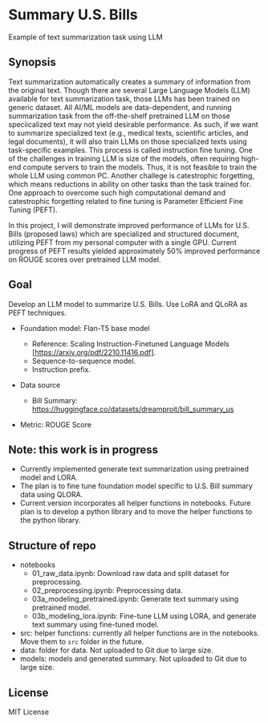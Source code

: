 # Summary U.S. Bills
Example of text summarization task using LLM

## Synopsis
Text summarization automatically creates a summary of information from the original text. Though there are several Large Language Models (LLM) available for text summarization task, those LLMs has been trained on generic dataset. All AI/ML models are data-dependent, and running summarization task from the off-the-shelf pretrained LLM on those speciicalized text may not yield desirable performance. As such, if we want to summarize specialized text (e.g., medical texts, scientific articles, and legal documents), it will also train LLMs on those specialized texts using task-specific examples. This process is called instruction fine tuning. One of the challenges in training LLM is size of the models, often requiring high-end compute servers to train the models. Thus, it is not feasible to train the whole LLM using common PC. Another challege is catestrophic forgetting, which means reductions in ability on other tasks than the task trained for. One approach to overcome such high computational demand and catestrophic forgetting related to fine tuning is Parameter Efficient Fine Tuning (PEFT).

In this project, I will demonstrate improved performance of LLMs for U.S. Bills (proposed laws) which are specialized and structured document, utilizing PEFT from my personal computer with a single GPU. Current progress of PEFT results yielded approximately 50% improved performance on ROUGE scores over pretrained LLM model.

## Goal
Develop an LLM model to summarize U.S. Bills. Use LoRA and QLoRA as PEFT techniques.

* Foundation model: Flan-T5 base model 
  * Reference: Scaling Instruction-Finetuned Language Models [https://arxiv.org/pdf/2210.11416.pdf].
  * Sequence-to-sequence model.
  * Instruction prefix. 

* Data source    
    * Bill Summary: https://huggingface.co/datasets/dreamproit/bill_summary_us

* Metric: ROUGE Score

## Note: this work is in progress
* Currently implemented generate text summarization using pretrained model and LORA.
* The plan is to fine tune foundation model specific to U.S. Bill summary data using QLORA.
* Current version incorporates all helper functions in notebooks. Future plan is to develop a python library and 
to move the helper functions to the python library. 

## Structure of repo
* notebooks
    * 01_raw_data.ipynb: Download raw data and split dataset for preprocessing.
    * 02_preprocessing.ipynb: Preprocessing data.
    * 03a_modeling_pretrained.ipynb: Generate text summary using pretrained model.
    * 03b_modeling_lora.ipynb: Fine-tune LLM using LORA, and generate text summary using fine-tuned model.
* src: helper functions: currently all helper functions are in the notebooks. Move them to `src` folder in the future.
* data: folder for data. Not uploaded to Git due to large size.
* models: models and generated summary. Not uploaded to Git due to large size.

## License
MIT License
